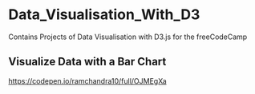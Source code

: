 # Data_Visualisation_With_D3
Contains Projects of Data Visualisation with D3.js for the freeCodeCamp

## Visualize Data with a Bar Chart
https://codepen.io/ramchandra10/full/OJMEgXa
